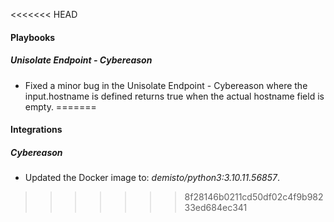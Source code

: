 <<<<<<< HEAD

#### Playbooks

##### Unisolate Endpoint - Cybereason

- Fixed a minor bug in the Unisolate Endpoint - Cybereason where the input.hostname is defined returns true when the actual hostname field is empty.
=======
#### Integrations
##### Cybereason
- Updated the Docker image to: *demisto/python3:3.10.11.56857*.
>>>>>>> 8f28146b0211cd50df02c4f9b98233ed684ec341

